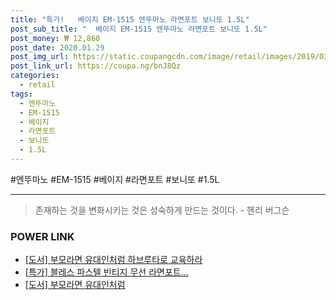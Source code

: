 ```yaml
--- 
title: "특가!   베이지 EM-1515 엔뚜마노 라면포트 보니또 1.5L" 
post_sub_title: "  베이지 EM-1515 엔뚜마노 라면포트 보니또 1.5L" 
post_money: ₩ 12,860 
post_date: 2020.01.29 
post_img_url: https://static.coupangcdn.com/image/retail/images/2019/03/14/18/6/1b758348-4bde-40ef-bc6a-cc12cd8c35db.jpg 
post_link_url: https://coupa.ng/bnJ8Qz 
categories: 
  - retail 
tags: 
  - 엔뚜마노 
  - EM-1515 
  - 베이지 
  - 라면포트 
  - 보니또 
  - 1.5L 
--- 
```

  #엔뚜마노 #EM-1515 #베이지 #라면포트 #보니또 #1.5L 
<hr> 

> 존재하는 것을 변화시키는 것은 성숙하게 만드는 것이다. - 헨리 버그슨 


### POWER LINK

* <a href="https://blog.naver.com/fasyy4321/221777575001" target="_blank">[도서] 부모라면 유대인처럼 하브루타로 교육하라</a>
* <a href="https://blog.naver.com/sakai111/221789215524" target="_blank">[특가] 블레스 파스텔 빈티지 무선 라면포트...</a>
* <a href="https://blog.naver.com/an0733/221785007712" target="_blank">[도서] 부모라면 유대인처럼</a>
